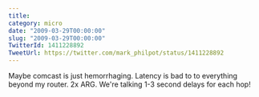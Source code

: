 ```yaml
---
title: 
category: micro
date: "2009-03-29T00:00:00"
slug: "2009-03-29T00:00:00"
TwitterId: 1411228892
TweetUrl: https://twitter.com/mark_philpot/status/1411228892
---
```


Maybe comcast is just hemorrhaging. Latency is bad to to everything beyond my
router. 2x ARG. We're talking 1-3 second delays for each hop!
